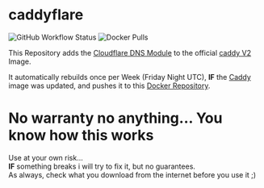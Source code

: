 # caddyflare
![GitHub Workflow Status](https://img.shields.io/github/workflow/status/CryoRig/caddyflare/Regular%20base%20image%20update%20check?style=for-the-badge)
![Docker Pulls](https://img.shields.io/docker/pulls/cryorig/caddyflare?style=for-the-badge)

This Repository adds the [Cloudflare DNS Module](https://github.com/caddy-dns/cloudflare) to the official [caddy V2](https://github.com/caddyserver/caddy) Image.  

It automatically rebuilds once per Week (Friday Night UTC), **IF** the [Caddy](https://hub.docker.com/_/caddy) image was updated, and pushes it to this [Docker Repository](https://hub.docker.com/r/cryorig/caddyflare).  

# No warranty no anything... You know how this works
Use at your own risk...  
**IF** something breaks i will try to fix it, but no guarantees.  
As always, check what you download from the internet before you use it ;)
